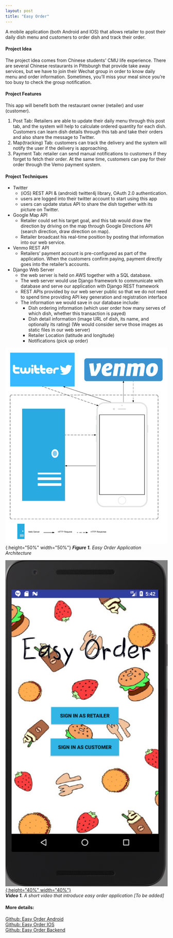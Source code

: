 ```yaml
---
layout: post
title: "Easy Order"
---
```


A mobile application (both Android and IOS) that allows retailer to post their daily dish menu and
customers to order dish and track their order.

#### Project Idea

The project idea comes from Chinese students' CMU life experience.
There are several Chinese restaurants in Pittsburgh that provide take away services, but we have to join their Wechat group in 
order to know daily menu and order information. 
Sometimes, you’ll miss your meal since you’re too busy to check the group notification.

#### Project Features

This app will benefit both the restaurant owner (retailer) and user (customer). 
1. Post Tab: Retailers are able to update their daily menu through this post tab, and the system will help to calculate 
ordered quantity for each dish. Customers can learn dish details through this tab and take their orders and also share the 
message to Twitter.
2. Map(tracking) Tab: customers can track the delivery and the system will notify the user if the delivery is approaching.
3. Payment Tab: retailer can send manual notifications to customers if they forget to fetch their order.
At the same time, customers can pay for their order through the Vemo payment system.

#### Project Techniques
- Twitter
    - (iOS) REST API &  (android) twitter4j library, OAuth 2.0 authentication.
    - users are logged into their twitter account to start using this app
    - users can update status API to share the dish together with its picture on Twitter.
- Google Map API
    - Retailer could set his target goal, and this tab would draw the direction by driving on the map through Google Directions API 
    (search direction, draw direction on map). 
    - Retailer broadcast his real-time position by posting that information into our web service.
- Venmo REST API
    - Retailers’ payment account is pre-configured as part of the application. When the customers confirm paying, payment directly goes into the retailer’s accounts.
- Django Web Server
    - the web server is held on AWS together with a SQL database.
    - The web server would use Django framework to communicate with database and serve our application with Django REST framework 
    - REST APIs provided by our web server public so that we do not need to spend time providing API key generation and registration interface
    - The information we would save in our database include:
        - Dish ordering information (which user order how many serves of which dish, whether this transaction is payed)
        - Dish detail information (image URL of dish, its name, and optionally its rating) (We would consider serve those images as static files in our web server)
        - Retailer Location (latitude and longitude)
        - Notifications (pick up order)


![Easy Order Architecture](/images/20170713/easyOrderArchitecture.png){:height="50%" width="50%"}
***Figure 1.** Easy Order Application Architecture*

[![A short video to introduce easy order application](/images/20170713/easyOrderLogin.png){:height="40%" width="40%"}](TBD)  
***Video 1.** A short video that introduce easy order application [To be added]*

#### More details:  
[Github: Easy Order Android](https://github.com/louis-xu-ustc/EasyOrder_Android)  
[Github: Easy Order IOS](https://github.com/louis-xu-ustc/EasyOrder_IOS)  
[Github: Easy Order Backend](https://github.com/louis-xu-ustc/EasyOrder_Backend)  


